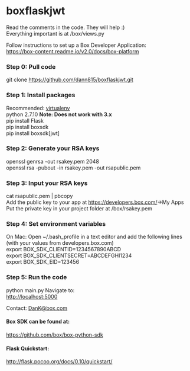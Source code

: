 # boxflaskjwt
Read the comments in the code.  They will help :)  
Everything important is at /box/views.py  

Follow instructions to set up a Box Developer Application:  
<https://box-content.readme.io/v2.0/docs/box-platform>  



### Step 0: Pull code  
git clone https://github.com/dann815/boxflaskjwt.git  

### Step 1: Install packages   
Recommended: [virtualenv](http://docs.python-guide.org/en/latest/dev/virtualenvs/)  
python 2.7.10  **Note: Does not work with 3.x**  
pip install Flask   
pip install boxsdk    
pip install boxsdk[jwt]  

### Step 2: Generate your RSA keys  
openssl genrsa -out rsakey.pem 2048  
openssl rsa -pubout -in rsakey.pem -out rsapublic.pem  

### Step 3: Input your RSA keys  
cat rsapublic.pem | pbcopy  
Add the public key to your app at <https://developers.box.com/>->My Apps  
Put the private key in your project folder at /box/rsakey.pem  

### Step 4: Set environment variables  
On Mac: Open ~/.bash_profile in a text editor and add the following lines (with your values from developers.box.com)  
export BOX_SDK_CLIENTID=1234567890ABCD  
export BOX_SDK_CLIENTSECRET=ABCDEFGHI1234  
export BOX_SDK_EID=123456  

### Step 5: Run the code  
python main.py 
Navigate to:   
<http://localhost:5000> 


  
Contact: DanK@box.com  
  
  
  
#### Box SDK can be found at:  
https://github.com/box/box-python-sdk  

#### Flask Quickstart:  
<http://flask.pocoo.org/docs/0.10/quickstart/>  

 
